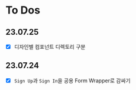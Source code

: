 # To Dos

## 23.07.25

- [x] 디자인별 컴포넌트 디렉토리 구분

## 23.07.24

- [x] `Sign Up`과 `Sign In`을 공용 Form Wrapper로 감싸기
